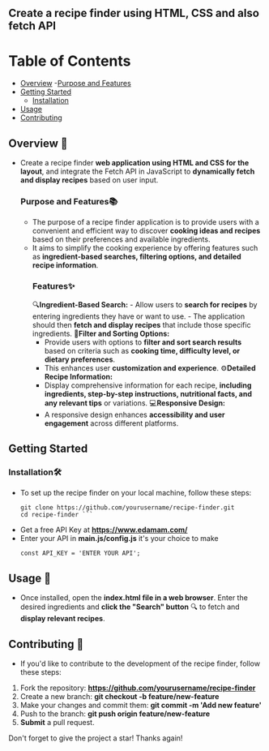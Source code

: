 ## Create a recipe finder using HTML, CSS and also fetch API


# Table of Contents
- [Overview](#overview)
    -[Purpose and Features](purposeandfeatures) 
- [Getting Started](#gettingStarted)
    - [Installation](#installation)
- [Usage](#usage)
- [Contributing](#contributing)
 



## Overview 🚀
- Create a recipe finder **web application using HTML and CSS for the layout**, and integrate the Fetch API in JavaScript to **dynamically fetch and display recipes** based on user input.

  ### Purpose and Features📚
  - The purpose of a recipe finder application is to provide users with a convenient and efficient way to discover **cooking ideas and recipes** based on their preferences and available ingredients.
  -  It aims to simplify the cooking experience by offering features such as **ingredient-based searches, filtering options, and detailed recipe information**.
      ### Features✨
      🔍**Ingredient-Based Search:**
         - Allow users to **search for recipes** by entering ingredients they have or want to use.
         - The application should then **fetch and display recipes** that include those specific ingredients.
      🔄**Filter and Sorting Options:**
        - Provide users with options to **filter and sort search results** based on criteria such as **cooking time, difficulty level, or dietary preferences**. 
        - This enhances user **customization and experience**.
      ⚙️**Detailed Recipe Information:**
        - Display comprehensive information for each recipe, **including ingredients, step-by-step instructions, nutritional facts, and any relevant tips** or variations.
      💻**Responsive Design:**
        - A responsive design enhances **accessibility and user engagement** across different platforms.
  
## Getting Started
 ### Installation🛠️
  - To set up the recipe finder on your local machine, follow these steps:
    ```
    git clone https://github.com/yourusername/recipe-finder.git
    cd recipe-finder ```
    
  - Get a free API Key at **https://www.edamam.com/**
  - Enter your API in **main.js/config.js** it's your choice to make
    ```
    const API_KEY = 'ENTER YOUR API';
    ```
## Usage 📝 
- Once installed, open the **index.html file in a web browser**. Enter the desired ingredients and **click the "Search" button** 🔍 to fetch and **display relevant recipes**.

## Contributing 📂 
- If you'd like to contribute to the development of the recipe finder, follow these steps:

1. Fork the repository: **https://github.com/yourusername/recipe-finder**
2. Create a new branch: **git checkout -b feature/new-feature**
3. Make your changes and commit them: **git commit -m 'Add new feature'**
4. Push to the branch: **git push origin feature/new-feature**
5. **Submit** a pull request.

 Don't forget to give the project a star! Thanks again!  
